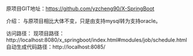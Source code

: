 原项目GIT地址：https://github.com/yzcheng90/X-SpringBoot

介绍：
    与原项目相比大体不变，只是由支持mysql转为支持oracle。

访问路径：
    现项目路径：http://localhost:8080/x_springboot/index.html#modules/job/schedule.html
    自动生成代码路径：http://localhost:8085/